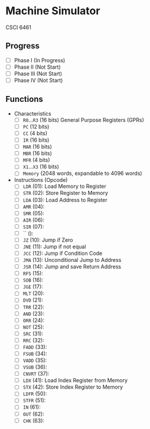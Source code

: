 # Machine Simulator
CSCI 6461

## Progress
- [ ] Phase I (In Progress)
- [ ] Phase II (Not Start)
- [ ] Phase III (Not Start)
- [ ] Phase IV (Not Start)

## Functions
- Characteristics
    - [ ] `R0`...`R3` (16 bits) General Purpose Registers (GPRs)
    - [ ] `PC` (12 bits)
    - [ ] `CC` (4 bits)
    - [ ] `IR` (16 bits)
    - [ ] `MAR` (16 bits)
    - [ ] `MBR` (16 bits)
    - [ ] `MFR` (4 bits)
    - [ ] `X1`...`X3` (16 bits) 
    - [ ] `Memory` (2048 words, expandable to 4096 words)
- Instructions (Opcode)
    - [ ] `LDR` (01): Load Memory to Register
    - [ ] `STR` (02): Store Register to Memory
    - [ ] `LDA` (03): Load Address to Register
    - [ ] `AMR` (04):
    - [ ] `SMR` (05):
    - [ ] `AIR` (06):
    - [ ] `SIR` (07):
    - [ ] `` ():
    - [ ] `JZ` (10): Jump if Zero
    - [ ] `JNE` (11): Jump if not equal
    - [ ] `JCC` (12): Jump if Condition Code
    - [ ] `JMA` (13): Unconditional Jump to Address
    - [ ] `JSR` (14): Jump and save Return Address
    - [ ] `RFS` (15): 
    - [ ] `SOB` (16):
    - [ ] `JGE` (17):
    - [ ] `MLT` (20):
    - [ ] `DVD` (21):
    - [ ] `TRR` (22):
    - [ ] `AND` (23):
    - [ ] `ORR` (24):
    - [ ] `NOT` (25):
    - [ ] `SRC` (31):
    - [ ] `RRC` (32):
    - [ ] `FADD` (33):
    - [ ] `FSUB` (34):
    - [ ] `VADD` (35):
    - [ ] `VSUB` (36):
    - [ ] `CNVRT` (37):
    - [ ] `LDX` (41): Load Index Register from Memory
    - [ ] `STX` (42): Store Index Register to Memory
    - [ ] `LDFR` (50):
    - [ ] `STFR` (51):
    - [ ] `IN` (61):
    - [ ] `OUT` (62):
    - [ ] `CHK` (63):
